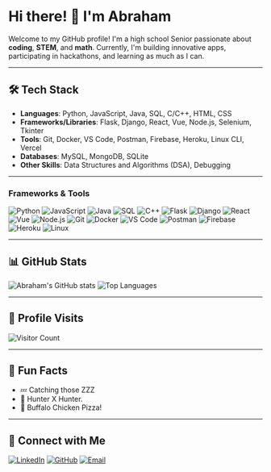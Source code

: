 # Hi there! 👋 I'm Abraham 

Welcome to my GitHub profile! I'm a high school Senior passionate about **coding**, **STEM**, and **math**. Currently, I'm building innovative apps, participating in hackathons, and learning as much as I can.

---

## 🛠️ Tech Stack  
- **Languages**: Python, JavaScript, Java, SQL, C/C++, HTML, CSS  
- **Frameworks/Libraries**: Flask, Django, React, Vue, Node.js, Selenium, Tkinter 
- **Tools**: Git, Docker, VS Code, Postman, Firebase, Heroku, Linux CLI, Vercel  
- **Databases**: MySQL, MongoDB, SQLite  
- **Other Skills**: Data Structures and Algorithms (DSA), Debugging

---

### Frameworks & Tools

![Python](https://img.shields.io/badge/-Python-3776AB?style=for-the-badge&logo=python&logoColor=white)
![JavaScript](https://img.shields.io/badge/-JavaScript-F7DF1E?style=for-the-badge&logo=javascript&logoColor=black)
![Java](https://img.shields.io/badge/-Java-007396?style=for-the-badge&logo=java&logoColor=white)
![SQL](https://img.shields.io/badge/-SQL-4479A1?style=for-the-badge&logo=postgresql&logoColor=white)
![C++](https://img.shields.io/badge/-C++-00599C?style=for-the-badge&logo=cplusplus&logoColor=white)
![Flask](https://img.shields.io/badge/-Flask-000000?style=for-the-badge&logo=flask&logoColor=white)
![Django](https://img.shields.io/badge/-Django-092E20?style=for-the-badge&logo=django&logoColor=white)
![React](https://img.shields.io/badge/-React-61DAFB?style=for-the-badge&logo=react&logoColor=black)
![Vue](https://img.shields.io/badge/-Vue.js-4FC08D?style=for-the-badge&logo=vue.js&logoColor=white)
![Node.js](https://img.shields.io/badge/-Node.js-339933?style=for-the-badge&logo=node.js&logoColor=white)
![Git](https://img.shields.io/badge/-Git-F05032?style=for-the-badge&logo=git&logoColor=white)
![Docker](https://img.shields.io/badge/-Docker-2496ED?style=for-the-badge&logo=docker&logoColor=white)
![VS Code](https://img.shields.io/badge/-VS_Code-007ACC?style=for-the-badge&logo=visual-studio-code&logoColor=white)
![Postman](https://img.shields.io/badge/-Postman-FF6C37?style=for-the-badge&logo=postman&logoColor=white)
![Firebase](https://img.shields.io/badge/-Firebase-FFCA28?style=for-the-badge&logo=firebase&logoColor=black)
![Heroku](https://img.shields.io/badge/-Heroku-430098?style=for-the-badge&logo=heroku&logoColor=white)
![Linux](https://img.shields.io/badge/-Linux-FCC624?style=for-the-badge&logo=linux&logoColor=black)

---

## 📊 GitHub Stats
![Abraham's GitHub stats](https://github-readme-stats.vercel.app/api?username=AbyTed&show_icons=true&theme=radical&hide_border=true&count_private=true)
![Top Languages](https://github-readme-stats.vercel.app/api/top-langs/?username=AbyTed&layout=compact&theme=radical&hide_border=true&langs_count=8&hide=css,scss)

---

## 🎨 Profile Visits

![Visitor Count](https://komarev.com/ghpvc/?username=AbyTed&style=for-the-badge&color=blue)

---
## 🌟 Fun Facts
- 💤 Catching those ZZZ
- 🌌 Hunter X Hunter.
- 🍕 Buffalo Chicken Pizza!

---

## 🤝 Connect with Me
[![LinkedIn](https://img.shields.io/badge/LinkedIn-0077B5?style=flat&logo=linkedin&logoColor=white)](https://www.linkedin.com/in/abraham-t-604b712b5/)
[![GitHub](https://img.shields.io/badge/GitHub-100000?style=flat&logo=github&logoColor=white)](https://github.com/AbyTed)
[![Email](https://img.shields.io/badge/Email-D14836?style=flat&logo=gmail&logoColor=white)](mailto:abrahamg.tadesse@gmail.com)

